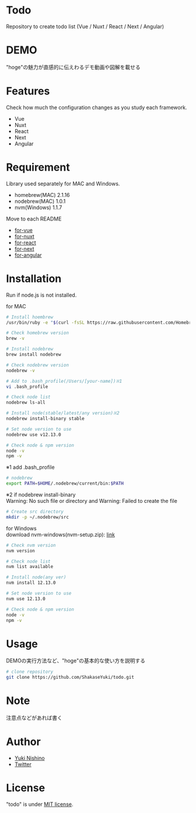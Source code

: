 # Todo

Repository to create todo list (Vue / Nuxt / React / Next / Angular)

# DEMO

"hoge"の魅力が直感的に伝えわるデモ動画や図解を載せる

# Features

Check how much the configuration changes as you study each framework.

* Vue
* Nuxt
* React
* Next
* Angular

# Requirement

Library used separately for MAC and Windows.

* homebrew(MAC) 2.1.16
* nodebrew(MAC) 1.0.1
* nvm(Windows) 1.1.7

Move to each README

* [for-vue](https://github.com/ShakaSeYuki/todo/blob/master/for-vue/README.md)
* [for-nuxt](https://github.com/ShakaSeYuki/todo/blob/master/for-nuxt/README.md)
* [for-react](https://github.com/ShakaSeYuki/todo/blob/master/for-react/README.md)
* [for-next](https://github.com/ShakaSeYuki/todo/blob/master/for-next/README.md)
* [for-angular](https://github.com/ShakaSeYuki/todo/blob/master/for-abgular/README.md)

# Installation

Run if node.js is not installed.

for MAC

```bash
# Install hoembrew
/usr/bin/ruby -e "$(curl -fsSL https://raw.githubusercontent.com/Homebrew/install/master/install)"

# Check homebrew version
brew -v

# Install nodebrew
brew install nodebrew

# Check nodebrew version
nodebrew -v

# Add to .bash_profile(/Users/[your-name])※1
vi .bash_profile

# Check node list
nodebrew ls-all

# Install node(stable/latest/any version)※2
nodebrew install-binary stable

# Set node version to use
nodebrew use v12.13.0

# Check node & npm version
node -v
npm -v
```

※1 add .bash_profile
```bash
# nodebrew
export PATH=$HOME/.nodebrew/current/bin:$PATH
```

※2 if nodebrew install-binary  
Warning: No such file or directory
and Warning: Failed to create the file
```bash
# Create src directory
mkdir -p ~/.nodebrew/src
```

for Windows  
download nvm-windows(nvm-setup.zip): [link](https://github.com/coreybutler/nvm-windows/releases)

```bash
# Check nvm version
nvm version

# Check node list
nvm list available

# Install node(any ver)
nvm install 12.13.0

# Set node version to use
nvm use 12.13.0

# Check node & npm version
node -v
npm -v
```
# Usage

DEMOの実行方法など、"hoge"の基本的な使い方を説明する

```bash
# clone repository
git clone https://github.com/ShakaseYuki/todo.git
```

# Note

注意点などがあれば書く

# Author
* [Yuki Nishino](https://github.com/ShakaSeYuki)
* [Twitter](https://twitter.com/ShakaSeYuki)

# License
"todo" is under [MIT license](https://en.wikipedia.org/wiki/MIT_License).
